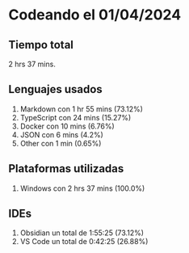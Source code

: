 # Codeando el 01/04/2024

## Tiempo total
2 hrs 37 mins.

## Lenguajes usados
1. Markdown con 1 hr 55 mins (73.12%)
1. TypeScript con 24 mins (15.27%)
1. Docker con 10 mins (6.76%)
1. JSON con 6 mins (4.2%)
1. Other con 1 min (0.65%)

## Plataformas utilizadas
1. Windows con 2 hrs 37 mins (100.0%)

## IDEs
1. Obsidian un total de 1:55:25 (73.12%)
1. VS Code un total de 0:42:25 (26.88%)
